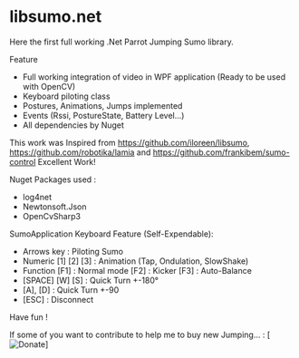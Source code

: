 # libsumo.net

Here the first full working .Net Parrot Jumping Sumo library.

Feature
 - Full working integration of video in WPF application (Ready to be used with OpenCV)
 - Keyboard piloting class
 - Postures, Animations, Jumps implemented
 - Events (Rssi, PostureState, Battery Level...)
 - All dependencies by Nuget
 
 This work was Inspired from https://github.com/iloreen/libsumo, https://github.com/robotika/lamia and https://github.com/frankibem/sumo-control Excellent Work!

Nuget Packages used :
 - log4net
 - Newtonsoft.Json
 - OpenCvSharp3
 
SumoApplication Keyboard Feature (Self-Expendable):
 - Arrows key : Piloting Sumo
 - Numeric [1] [2] [3] : Animation (Tap, Ondulation, SlowShake)
 - Function [F1] : Normal mode
            [F2] : Kicker
            [F3] : Auto-Balance
 - [SPACE] [W] [S] : Quick Turn +-180°
 - [A], [D] : Quick Turn +-90
 - [ESC] : Disconnect
 
Have fun !


If some of you want to contribute to help me to buy  new Jumping... :
[![Donate](paypal.me/pools/c/82madPSBJJ)]
